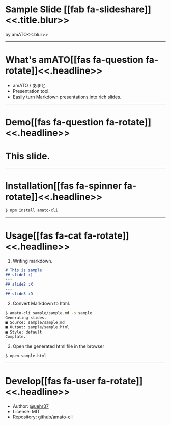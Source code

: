 # Sample Slide [[fab fa-slideshare]]<<.title.blur>>
by amATO<<.blur>>

---
# What's amATO[[fas fa-question fa-rotate]]<<.headline>>
- amATO / あまと
- Presentation tool.
- Easily turn Markdown presentations into rich slides.

---
# Demo[[fas fa-question fa-rotate]]<<.headline>>
# This slide.

---
# Installation[[fas fa-spinner fa-rotate]]<<.headline>>
```bash
$ npm install amato-cli
```

---
# Usage[[fas fa-cat fa-rotate]]<<.headline>>

1. Writing markdown.

```markdown:sample/sample.md
# This is sample
## slide1 :)
---
## slide2 :X
---
## slide3 :D
```

2. Convert Markdown to html.

```bash
$ amato-cli sample/sample.md -o sample
Generating slides.
■ Source: sample/sample.md
■ Output: sample/sample.html
■ Style: default
Complate.
```

3. Open the generated html file in the browser
```bash
$ open sample.html
```

---
# Develop[[fas fa-user fa-rotate]]<<.headline>>
- Author: [@uehr37](https://twitter.com/uehr37)
- License: MIT
- Repository: [github/amato-cli](https://github.com/uehr/amato-cli)
